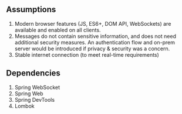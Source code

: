 ## Assumptions

1. Modern browser features (JS, ES6+, DOM API, WebSockets) are available and enabled on all clients.
2. Messages do not contain sensitive information, and does not need additional security measures. An authentication flow and on-prem server would be introduced if privacy & security was a concern.
3. Stable internet connection (to meet real-time requirements)

## Dependencies 

1. Spring WebSocket
2. Spring Web
3. Spring DevTools
4. Lombok
